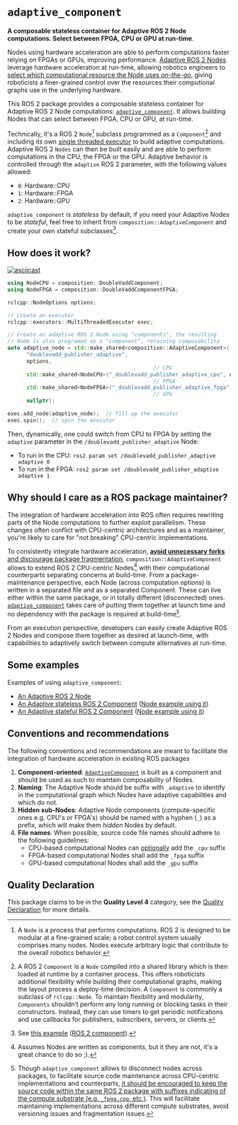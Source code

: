 # `adaptive_component`

**A composable stateless container for Adaptive ROS 2 Node computations. Select between FPGA, CPU or GPU at run-time**.

Nodes using hardware acceleration are able to perform computations faster relying on FPGAs or GPUs, improving performance. <ins>Adaptive ROS 2 Nodes</ins> leverage hardware acceleration at run-time, allowing robotics engineers to <ins>select which computational resource the Node uses *on-the-go*</ins>, giving roboticists a finer-grained control over the resources their computional graphs use in the underlying hardware.

This ROS 2 package provides a composable stateless container for Adaptive ROS 2 Node computations: [`adaptive_component`](https://github.com/ros-acceleration/adaptive_component). It allows building Nodes that can select between FPGA, CPU or GPU, at run-time.

Technically, it's a ROS 2 `Node`[^1] subclass programmed as a `Component`[^2] and including its own [single threaded executor](https://github.com/ros-acceleration/adaptive_component/blob/main/include/adaptive_component.hpp#L68)
to build adaptive computations. Adaptive ROS 2 `Nodes` can then be built easily and are able to perform computations in the CPU, the FPGA or the GPU. Adaptive behavior is controlled through the `adaptive` ROS 2 parameter, with the following values allowed:

- `0`: Hardware::CPU
- `1`: Hardware::FPGA
- `2`: Hardware::GPU

`adaptive_component` is *stateless* by default, if you need your Adaptive Nodes to be *stateful*, feel free to inherit from `composition::AdaptiveComponent` and create your own stateful subclasses[^5].

[^1]: A `Node` is a process that performs computations. ROS 2 is designed to be modular at a fine-grained scale; a robot control system usually comprises many nodes. Nodes execute arbitrary logic that contribute to the overall robotics behavior.

[^2]: A ROS 2 `Component` is a `Node` compiled into a shared library which is then loaded at runtime by a container process. This offers roboticists additional flexibility while building their computational graphs, making the layout process a deploy-time decision. A `Component` is commonly a subclass of `rclcpp::Node`. To maintain flexibility and modularity, `Components` shouldn’t perform any long running or blocking tasks in their constructors. Instead, they can use timers to get periodic notifications and use callbacks for publishers, subscribers, servers, or clients.

[^5]: See [this example](https://github.com/ros-acceleration/acceleration_examples/blob/main/nodes/doublevadd_publisher/src/doublevadd_publisher_adaptive_with_components_and_state.cpp) ([ROS 2 component](https://github.com/ros-acceleration/acceleration_examples/blob/main/nodes/doublevadd_publisher/src/doublevadd_component_adaptive_stateful.cpp)).


## How does it work?

[![asciicast](https://asciinema.org/a/448016.svg)](https://asciinema.org/a/448016)

```cpp
using NodeCPU = composition::DoubleVaddComponent;
using NodeFPGA = composition::DoubleVaddComponentFPGA;

rclcpp::NodeOptions options;

// Create an executor
rclcpp::executors::MultiThreadedExecutor exec;

// Create an adaptive ROS 2 Node using "components", the resulting
// Node is also programed as a "component", retaining composability
auto adaptive_node = std::make_shared<composition::AdaptiveComponent>(
      "doublevadd_publisher_adaptive",        
      options,                                
                                              // CPU
      std::make_shared<NodeCPU>("_doublevadd_publisher_adaptive_cpu", options),
                                              // FPGA
      std::make_shared<NodeFPGA>("_doublevadd_publisher_adaptive_fpga", options),
                                              // GPU
      nullptr);

exec.add_node(adaptive_node);  // fill up the executor
exec.spin();  // spin the executor
```

Then, dynamically, one could switch from CPU to FPGA by setting the `adaptive` parameter in the `/doublevadd_publisher_adaptive` Node:
- To run in the CPU: `ros2 param set /doublevadd_publisher_adaptive adaptive 0`
- To run in the FPGA: `ros2 param set /doublevadd_publisher_adaptive adaptive 1`


## Why should I care as a ROS package maintainer?

The integration of hardware acceleration into ROS often requires rewriting parts of the Node computations to further exploit parallelism. These changes often conflict with CPU-centric architectures and as a maintainer, you're likely to care for "not breaking" CPU-centric implementations.

To consistently integrate hardware acceleration, <ins>**avoid unnecessary forks** and discourage package fragmentation</ins>, `composition::AdaptiveComponent` allows to extend ROS 2 CPU-centric Nodes[^3] with their computational counterparts separating concerns at build-time. From a package-maintenance perspective, each Node (across computation options) is written in a separated file and as a separated Component. These can live either within the same package, or in totally different (disconnected) ones. [`adaptive_component`](https://github.com/ros-acceleration/adaptive_component) takes care of putting them together at launch time and no dependency with the package is required at build-time[^4].

From an execution perspective, developers can easily create Adaptive ROS 2 Nodes and compose them together as desired at launch-time, with capabilities to adaptively switch between compute alternatives at run-time.

[^3]: Assumes Nodes are written as components, but it they are not, it's a great chance to do so ;).

[^4]: Though `adaptive_component` allows to disconnect nodes across packages, to facilitate source code maintenance across CPU-centric implementations and counterparts, <ins>it should be encouraged to keep the source code within the same ROS 2 package with suffixes indicating of the compute substrate (e.g. `_fpga.cpp`, etc.)</ins>. This will facilitate maintaining implementations across different compute substrates, avoid versioning issues and fragmentation issues.


## Some examples

Examples of using `adaptive_component`:

- [An Adaptive ROS 2 Node](https://github.com/ros-acceleration/acceleration_examples/blob/main/nodes/doublevadd_publisher/src/doublevadd_publisher_adaptive.cpp)
- [An Adaptive stateless ROS 2 Component](https://github.com/ros-acceleration/acceleration_examples/blob/main/nodes/doublevadd_publisher/src/doublevadd_component_adaptive.cpp) ([Node example using it](https://github.com/ros-acceleration/acceleration_examples/blob/main/nodes/doublevadd_publisher/src/doublevadd_publisher_adaptive_with_components.cpp))
- [An Adaptive stateful ROS 2 Component](https://github.com/ros-acceleration/acceleration_examples/blob/main/nodes/doublevadd_publisher/src/doublevadd_component_adaptive_stateful.cpp)  ([Node example using it](https://github.com/ros-acceleration/acceleration_examples/blob/main/nodes/doublevadd_publisher/src/doublevadd_publisher_adaptive_with_components_and_state.cpp))


## Conventions and recommendations

The following conventions and recommendations are meant to facilitate the integration of hardware acceleration in existing ROS packages

1. **Component-oriented**: [`AdaptiveComponent`](https://github.com/ros-acceleration/adaptive_component/blob/main/src/adaptive_component.cpp) is built as a component and should be used as such to maintain composability of Nodes.
2. **Naming**: The Adaptive Node should be suffix with `_adaptive` to identify in the computational graph which Nodes have adaptive capabilities and which do not.
3. **Hidden sub-Nodes**: Adaptive Node components (compute-specific ones e.g. CPU's or FPGA's) should be named with a hyphen (`_`) as a prefix, which will make them *hidden* Nodes by default.
4. **File names**: When possible, source code file names should adhere to the following guidelines:
   - CPU-based computational Nodes can <ins>optionally</ins> add the `_cpu` suffix
   - FPGA-based computational Nodes shall add the `_fpga` suffix
   - GPU-based computational Nodes shall add the `_gpu` suffix

## Quality Declaration

This package claims to be in the **Quality Level 4** category, see the [Quality Declaration](./QUALITY_DECLARATION.md) for more details.
